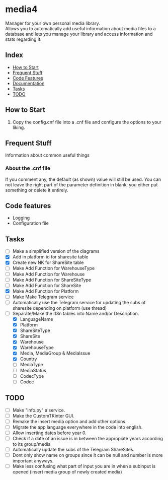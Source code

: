 [//]: # ( -*- coding: utf-8 -*- )
[//]: # ( ---------------------------------------------------------------------- )
[//]: # (+ Autor:  	Ran# )
[//]: # (+ Creado: 	2023/01/04 21:56:10.000000 )
[//]: # (+ Editado:	2023/02/19 00:52:17.747900 )
[//]: # ( ---------------------------------------------------------------------- )

# media4

Manager for your own personal media library.\
Allows you to automatically add useful information about media files to a database and lets you manage your library and access information and stats regarding it.


## Index

- [How to Start](#how-to-start)
- [Frequent Stuff](#frequent-stuff)
- [Code Features](#code-features)
- [Documentation](media/doc/index.md#documentation)
- [Tasks](#tasks)
- [TODO](#todo)


## How to Start

1. Copy the config.cnf file into a .cnf file and configure the options to your liking.


## Frequent Stuff

Information about common useful things

### About the .cnf file

If you comment any, the default (as shown) value will still be used.
You can not leave the right part of the parameter definition in blank, you either put something or delete it entirely.

## Code features

- Logging
- Configuration file

## Tasks

- [ ] Make a simplified version of the diagrams
- [X] Add in platform id for sharesite table
- [X] Create new NK for ShareSite table
- [ ] Make Add Function for WarehouseType
- [ ] Make Add Function for Warehouse
- [ ] Make Add Function for ShareSiteType
- [ ] Make Add Function for ShareSite
- [X] Make Add Function for Platform
- [ ] Make Make Telegram service
- [ ] Automatically use the Telegram service for updating the subs of sharesite depending on platform (use thread)
- [ ] Separate/Make the i18n tables into Name and/or Description.
    - [X] LanguageName
    - [X] Platform
    - [X] ShareSiteType
    - [X] ShareSite
    - [X] Warehouse
    - [X] WarehouseType
    - [X] Media, MediaGroup & MediaIssue
    - [X] Country
    - [ ] MediaType
    - [ ] MediaStatus
    - [ ] CodecType
    - [ ] Codec

## TODO

- [ ] Make "info.py" a service.
- [ ] Make the CustomTKinter GUI.
- [ ] Remake the insert media option and add other options.
- [ ] Migrate the app language everywhere in the code into english.
- [ ] Allow inserting dates before year 0.
- [ ] Check if a date of an issue is in between the appropiate years according to its group/media
- [ ] Automatically update the subs of the Telegram ShareSites.
- [ ] Dont only show name on groups since it can be null and number is more important anyways.
- [ ] Make less confusing what part of input you are in when a subinput is opened (insert media group of newly created media)
